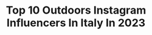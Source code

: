 ---
title: Top 10 Outdoors Instagram Influencers In Italy In 2023
description: >-
  Find top outdoors Instagram influencers in Italy in 2023. Most popular hashtags: #landscape #nature #italy #outdoors.
platform: Instagram
hits: 474
text_top: Discover the best Instagram profiles on inBeat.
text_bottom: Our database aggregates 474 Instagram influencers like this in Italy for you to collaborate.
profiles:
  - username: "otellimarco_86"
    fullname: >-
      Marco Otelli 🇮🇹
    bio: >-
      Travel | Outdoors | Nature | Landscape 🇮🇹 |Made in Italy 📸 | Sony α7R 🚁 | DJI Mavic pro / drone pilot
    location: "Italy"
    followers: 9116
    engagement: 1059
    commentsToLikes: 0.061538
    id: ck5highjbddyp0i11a5vwp4ai
    verified: false
    hashtags: "#italiait, #instatravel, #landscape, #landscapephotography"
  - username: "whiteyienz"
    fullname: >-
      Vincenzo Puzzo
    bio: >-
      Currently:📍Sicily, Italy 🇮🇹 #Travel | #Outdoors | #Photography Dreamer & Storyteller of my HeadTrip 🌿
    location: "Italy"
    followers: 14489
    engagement: 653
    commentsToLikes: 0.062549
    id: ck8t3qqjd44x00j78t36cxyvs
    verified: false
    hashtags: "#skyporn, #beardozmen, #folkscenary, #outdoors"
  - username: "gianluca.crocco"
    fullname: >-
      Gianluca Crocco | Landscape
    bio: >-
      🏠 South Tyrol ⛰ Mostly Outdoors 🚶‍♂️My AirBnB Experience ⤵️
    location: "Italy"
    followers: 2217
    engagement: 1895
    commentsToLikes: 0.059519
    id: ckap32y0c1buk0i78nlx9tmhj
    verified: false
    hashtags: "#trentinoaltoadige, #winterlandscape, #dolomiten, #alpenliebe"
  - username: "lucadelvigo"
    fullname: >-
      LUCA | Photo & Video Creator
    bio: >-
      ✵ Outdoors / Lifestyle / Portraits / Commercial ⊜ Italian based 🇮🇹 ➢ Contact me for work: Lyuck26@gmail.com
    location: "Italy"
    followers: 26950
    engagement: 182
    commentsToLikes: 0.189601
    id: ck9wftbmfqg3b0j78aq9dw067
    verified: false
    hashtags: "#tendermagazine, #portraitphotography, #sardegna, #portraitsociety"
  - username: "stfno"
    fullname: >-
      Stefano Tourleader asociale
    bio: >-
      Invento, disegno e organizzo esperienze e viaggi di gruppo, clicca il link e scopri dove ti porterò 〰️ ⛰ Outdoors 🤭 Sarcasm 🇮🇹 IT, Bs 💼 @connectviaggi
    location: "Italy"
    followers: 15358
    engagement: 375
    commentsToLikes: 0.023295
    id: ckaoqpxjejtcb0i78kofbyej9
    verified: false
    hashtags: "#veneziadavivere, #volgovenezia, #loves, #water"
  - username: "survivalfreaks"
    fullname: >-
      Camping | Survival | Outdoor
    bio: >-
      Follow if you love the great outdoors. 🍁 I have an insane calling to be where I am not. 💪 🙏 DM or Email for collaboration. 🙏
    location: "Italy"
    followers: 40281
    engagement: 119
    commentsToLikes: 0.015253
    id: ck14htexjc1m20i19czbil85x
    verified: false
    hashtags: "#survivalfreaks, #bushcrafting, #survivalist, #survivalhacks"
  - username: "elena.galli91"
    fullname: >-
      Elena Galli
    bio: >-
      📍Valencia (Spain) • Live, Love, Laugh and Travel ✈️💫 • 🗣 Italian - Spanish - English 📩 DM for inquiries & Collabs
    location: "Italy"
    followers: 11639
    engagement: 1059
    commentsToLikes: 0.062638
    id: ck8sxodw2i2ta0j78sdho870r
    verified: false
    hashtags: "#edit, #love, #work, #picture"
  - username: "detojan"
    fullname: >-
      Dejan Tosetti
    bio: >-
      Genius // Photographer and Videomaker My mind to the next level @detojanpresets
    location: "Italy"
    followers: 58287
    engagement: 567
    commentsToLikes: 0.031637
    id: ck0twuxz5gur00i19tiwsf4i1
    verified: false
    hashtags: "#citykillerz, #stayandwander, #sonyalpha, #greece"
  - username: "irenepila_"
    fullname: >-
      Irene | ✈︎ Travel Creator
    bio: >-
      ☾ “Your life isn’t really yours if you constantly care what others think (: 𖥸 Travelling full time since 2019 ༄ Outdoor adventures r always welcome ↓
    location: "Italy"
    followers: 64697
    engagement: 308
    commentsToLikes: 0.024039
    id: ck9hat9ide1h20j78t3vxm8lq
    verified: false
    hashtags: "#italia, #travelgram, #outdoors, #travelblogger"
  - username: "fratheroamer"
    fullname: >-
      Francesco Osimanti
    bio: >-
      📍Nature seeker 🏕️ 📍@oxyburn Ambassador. Code ➡️ OXBFO! 🤸‍♂️ 📍#Hiking 🏞️ 📍Pet activist🐶 📍Veggie 🍅 Sponsorship proposals? drop a 📬 fraosi1@hotmail.com
    location: "Italy"
    followers: 16492
    engagement: 794
    commentsToLikes: 0.011695
    id: ck5hq0lrwsaeu0i11n4zyq4di
    verified: false
    hashtags: "#optoutside, #outdooradventures, #hikingtrail, #mountainstories"
---